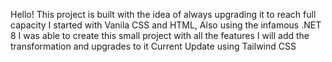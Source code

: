 Hello! 
This project is built with the idea of always upgrading it to reach full capacity 
I started with Vanila CSS and HTML, Also using the infamous .NET 8 I was able to create this small project with all the features 
I will add the transformation and upgrades to it
Current Update using Tailwind CSS

